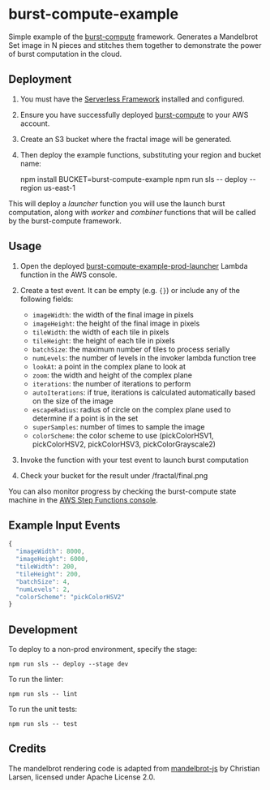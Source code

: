 # burst-compute-example

Simple example of the [burst-compute](https://github.com/JaneliaSciComp/burst-compute) framework. Generates a Mandelbrot Set image in N pieces and stitches them together to demonstrate the power of burst computation in the cloud.

## Deployment

1. You must have the [Serverless Framework](https://www.serverless.com/framework/docs/getting-started) installed and configured.
2. Ensure you have successfully deployed [burst-compute](https://github.com/JaneliaSciComp/burst-compute) to your AWS account.
3. Create an S3 bucket where the fractal image will be generated.
4. Then deploy the example functions, substituting your region and bucket name:

    npm install
    BUCKET=burst-compute-example npm run sls -- deploy --region us-east-1

This will deploy a *launcher* function you will use the launch burst computation, along with *worker* and *combiner* functions that will be called by the  burst-compute framework.

## Usage

1. Open the deployed [burst-compute-example-prod-launcher](https://console.aws.amazon.com/lambda/home#/functions/burst-compute-example-prod-launcher) Lambda function in the AWS console.
2. Create a test event. It can be empty (e.g. `{}`) or include any of the following fields:
    * `imageWidth`: the width of the final image in pixels
    * `imageHeight`: the height of the final image in pixels
    * `tileWidth`: the width of each tile in pixels
    * `tileHeight`: the height of each tile in pixels
    * `batchSize`: the maximum number of tiles to process serially
    * `numLevels`: the number of levels in the invoker lambda function tree
    * `lookAt`: a point in the complex plane to look at
    * `zoom`: the width and height of the complex plane
    * `iterations`: the number of iterations to perform
    * `autoIterations`: if true, iterations is calculated automatically based on the size of the image
    * `escapeRadius`: radius of circle on the complex plane used to determine if a point is in the set
    * `superSamples`: number of times to sample the image
    * `colorScheme`: the color scheme to use (pickColorHSV1, pickColorHSV2, pickColorHSV3, pickColorGrayscale2)

3. Invoke the function with your test event to launch burst computation
4. Check your bucket for the result under /fractal/final.png

You can also monitor progress by checking the burst-compute state machine in the [AWS Step Functions console](https://console.aws.amazon.com/states/home).

## Example Input Events

```javascript
{
  "imageWidth": 8000,
  "imageHeight": 6000,
  "tileWidth": 200,
  "tileHeight": 200,
  "batchSize": 4,
  "numLevels": 2,
  "colorScheme": "pickColorHSV2"
}
```

## Development

To deploy to a non-prod environment, specify the stage:

    npm run sls -- deploy --stage dev

To run the linter:

    npm run sls -- lint

To run the unit tests:

    npm run sls -- test

## Credits

The mandelbrot rendering code is adapted from [mandelbrot-js](https://github.com/cslarsen/mandelbrot-js) by Christian Larsen, licensed under Apache License 2.0.

